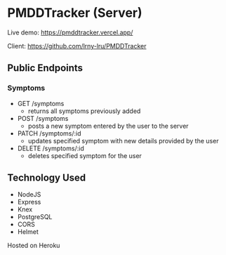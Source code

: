 # PMDDTracker (Server)

Live demo: https://pmddtracker.vercel.app/

Client: https://github.com/lrny-lru/PMDDTracker

## Public Endpoints 

### Symptoms
- GET /symptoms
   - returns all symptoms previously added
- POST /symptoms
    - posts a new symptom entered by the user to the server
- PATCH /symptoms/:id
    - updates specified symptom with new details provided by the user
- DELETE /symptoms/:id
    - deletes specified symptom for the user


## Technology Used 
- NodeJS
- Express
- Knex
- PostgreSQL
- CORS 
- Helmet


Hosted on Heroku

